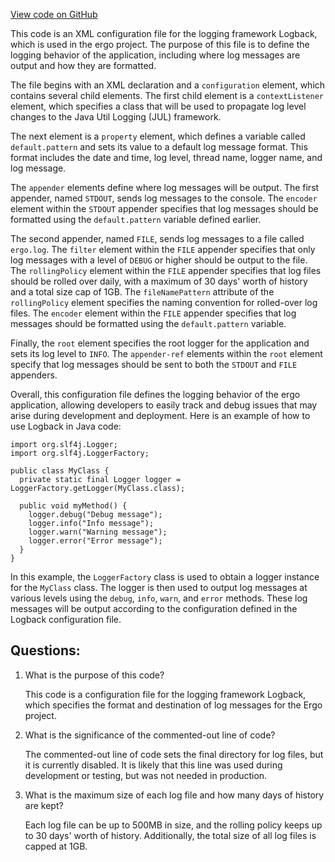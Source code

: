 [View code on GitHub](https://github.com/ergoplatform/ergo/src/main/resources/logback.xml)

This code is an XML configuration file for the logging framework Logback, which is used in the ergo project. The purpose of this file is to define the logging behavior of the application, including where log messages are output and how they are formatted. 

The file begins with an XML declaration and a `configuration` element, which contains several child elements. The first child element is a `contextListener` element, which specifies a class that will be used to propagate log level changes to the Java Util Logging (JUL) framework. 

The next element is a `property` element, which defines a variable called `default.pattern` and sets its value to a default log message format. This format includes the date and time, log level, thread name, logger name, and log message. 

The `appender` elements define where log messages will be output. The first appender, named `STDOUT`, sends log messages to the console. The `encoder` element within the `STDOUT` appender specifies that log messages should be formatted using the `default.pattern` variable defined earlier. 

The second appender, named `FILE`, sends log messages to a file called `ergo.log`. The `filter` element within the `FILE` appender specifies that only log messages with a level of `DEBUG` or higher should be output to the file. The `rollingPolicy` element within the `FILE` appender specifies that log files should be rolled over daily, with a maximum of 30 days' worth of history and a total size cap of 1GB. The `fileNamePattern` attribute of the `rollingPolicy` element specifies the naming convention for rolled-over log files. The `encoder` element within the `FILE` appender specifies that log messages should be formatted using the `default.pattern` variable. 

Finally, the `root` element specifies the root logger for the application and sets its log level to `INFO`. The `appender-ref` elements within the `root` element specify that log messages should be sent to both the `STDOUT` and `FILE` appenders. 

Overall, this configuration file defines the logging behavior of the ergo application, allowing developers to easily track and debug issues that may arise during development and deployment. Here is an example of how to use Logback in Java code:

```
import org.slf4j.Logger;
import org.slf4j.LoggerFactory;

public class MyClass {
  private static final Logger logger = LoggerFactory.getLogger(MyClass.class);

  public void myMethod() {
    logger.debug("Debug message");
    logger.info("Info message");
    logger.warn("Warning message");
    logger.error("Error message");
  }
}
```

In this example, the `LoggerFactory` class is used to obtain a logger instance for the `MyClass` class. The logger is then used to output log messages at various levels using the `debug`, `info`, `warn`, and `error` methods. These log messages will be output according to the configuration defined in the Logback configuration file.
## Questions: 
 1. What is the purpose of this code?
    
    This code is a configuration file for the logging framework Logback, which specifies the format and destination of log messages for the Ergo project.

2. What is the significance of the commented-out line of code?
    
    The commented-out line of code sets the final directory for log files, but it is currently disabled. It is likely that this line was used during development or testing, but was not needed in production.

3. What is the maximum size of each log file and how many days of history are kept?
    
    Each log file can be up to 500MB in size, and the rolling policy keeps up to 30 days' worth of history. Additionally, the total size of all log files is capped at 1GB.